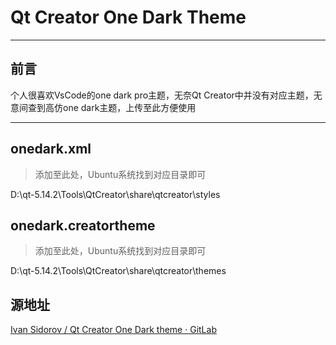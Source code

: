 # Qt Creator One Dark Theme

***

## 前言

个人很喜欢VsCode的one dark pro主题，无奈Qt Creator中并没有对应主题，无意间查到高仿one dark主题，上传至此方便使用

***

## onedark.xml

> 添加至此处，Ubuntu系统找到对应目录即可

D:\qt-5.14.2\Tools\QtCreator\share\qtcreator\styles

## onedark.creatortheme

> 添加至此处，Ubuntu系统找到对应目录即可

D:\qt-5.14.2\Tools\QtCreator\share\qtcreator\themes

## 源地址

[Ivan Sidorov / Qt Creator One Dark theme · GitLab](https://gitlab.com/iohanaan/qtcreator-onedark)